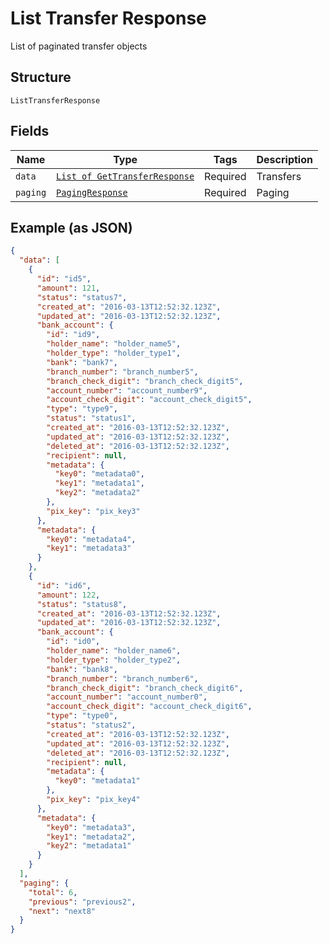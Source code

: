 
# List Transfer Response

List of paginated transfer objects

## Structure

`ListTransferResponse`

## Fields

| Name | Type | Tags | Description |
|  --- | --- | --- | --- |
| `data` | [`List of GetTransferResponse`](../../doc/models/get-transfer-response.md) | Required | Transfers |
| `paging` | [`PagingResponse`](../../doc/models/paging-response.md) | Required | Paging |

## Example (as JSON)

```json
{
  "data": [
    {
      "id": "id5",
      "amount": 121,
      "status": "status7",
      "created_at": "2016-03-13T12:52:32.123Z",
      "updated_at": "2016-03-13T12:52:32.123Z",
      "bank_account": {
        "id": "id9",
        "holder_name": "holder_name5",
        "holder_type": "holder_type1",
        "bank": "bank7",
        "branch_number": "branch_number5",
        "branch_check_digit": "branch_check_digit5",
        "account_number": "account_number9",
        "account_check_digit": "account_check_digit5",
        "type": "type9",
        "status": "status1",
        "created_at": "2016-03-13T12:52:32.123Z",
        "updated_at": "2016-03-13T12:52:32.123Z",
        "deleted_at": "2016-03-13T12:52:32.123Z",
        "recipient": null,
        "metadata": {
          "key0": "metadata0",
          "key1": "metadata1",
          "key2": "metadata2"
        },
        "pix_key": "pix_key3"
      },
      "metadata": {
        "key0": "metadata4",
        "key1": "metadata3"
      }
    },
    {
      "id": "id6",
      "amount": 122,
      "status": "status8",
      "created_at": "2016-03-13T12:52:32.123Z",
      "updated_at": "2016-03-13T12:52:32.123Z",
      "bank_account": {
        "id": "id0",
        "holder_name": "holder_name6",
        "holder_type": "holder_type2",
        "bank": "bank8",
        "branch_number": "branch_number6",
        "branch_check_digit": "branch_check_digit6",
        "account_number": "account_number0",
        "account_check_digit": "account_check_digit6",
        "type": "type0",
        "status": "status2",
        "created_at": "2016-03-13T12:52:32.123Z",
        "updated_at": "2016-03-13T12:52:32.123Z",
        "deleted_at": "2016-03-13T12:52:32.123Z",
        "recipient": null,
        "metadata": {
          "key0": "metadata1"
        },
        "pix_key": "pix_key4"
      },
      "metadata": {
        "key0": "metadata3",
        "key1": "metadata2",
        "key2": "metadata1"
      }
    }
  ],
  "paging": {
    "total": 6,
    "previous": "previous2",
    "next": "next8"
  }
}
```

